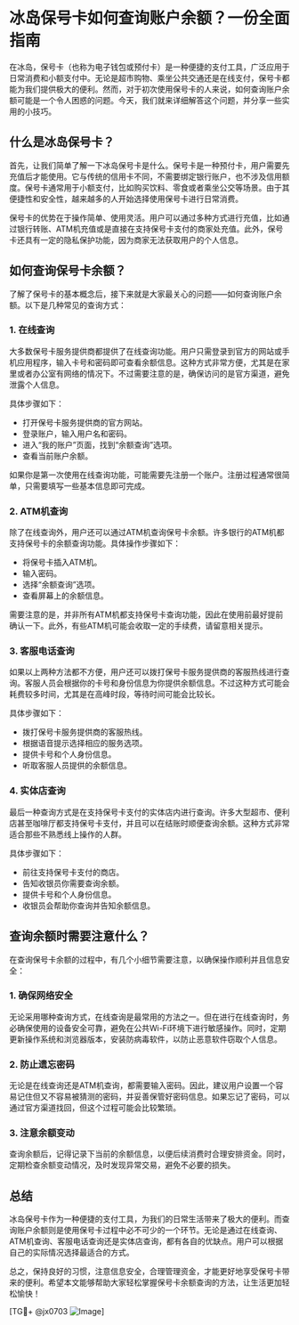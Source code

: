 # 冰岛保号卡如何查询账户余额？一份全面指南

在冰岛，保号卡（也称为电子钱包或预付卡）是一种便捷的支付工具，广泛应用于日常消费和小额支付中。无论是超市购物、乘坐公共交通还是在线支付，保号卡都能为我们提供极大的便利。然而，对于初次使用保号卡的人来说，如何查询账户余额可能是一个令人困惑的问题。今天，我们就来详细解答这个问题，并分享一些实用的小技巧。

## 什么是冰岛保号卡？

首先，让我们简单了解一下冰岛保号卡是什么。保号卡是一种预付卡，用户需要先充值后才能使用。它与传统的信用卡不同，不需要绑定银行账户，也不涉及信用额度。保号卡通常用于小额支付，比如购买饮料、零食或者乘坐公交等场景。由于其便捷性和安全性，越来越多的人开始选择使用保号卡进行日常消费。

保号卡的优势在于操作简单、使用灵活。用户可以通过多种方式进行充值，比如通过银行转账、ATM机充值或是直接在支持保号卡支付的商家处充值。此外，保号卡还具有一定的隐私保护功能，因为商家无法获取用户的个人信息。

## 如何查询保号卡余额？

了解了保号卡的基本概念后，接下来就是大家最关心的问题——如何查询账户余额。以下是几种常见的查询方式：

### 1. 在线查询

大多数保号卡服务提供商都提供了在线查询功能。用户只需登录到官方的网站或手机应用程序，输入卡号和密码即可查看余额信息。这种方式非常方便，尤其是在家里或者办公室有网络的情况下。不过需要注意的是，确保访问的是官方渠道，避免泄露个人信息。

具体步骤如下：
- 打开保号卡服务提供商的官方网站。
- 登录账户，输入用户名和密码。
- 进入“我的账户”页面，找到“余额查询”选项。
- 查看当前账户余额。

如果你是第一次使用在线查询功能，可能需要先注册一个账户。注册过程通常很简单，只需要填写一些基本信息即可完成。

### 2. ATM机查询

除了在线查询外，用户还可以通过ATM机查询保号卡余额。许多银行的ATM机都支持保号卡的余额查询功能。具体操作步骤如下：
- 将保号卡插入ATM机。
- 输入密码。
- 选择“余额查询”选项。
- 查看屏幕上的余额信息。

需要注意的是，并非所有ATM机都支持保号卡查询功能，因此在使用前最好提前确认一下。此外，有些ATM机可能会收取一定的手续费，请留意相关提示。

### 3. 客服电话查询

如果以上两种方法都不方便，用户还可以拨打保号卡服务提供商的客服热线进行查询。客服人员会根据你的卡号和身份信息为你提供余额信息。不过这种方式可能会耗费较多时间，尤其是在高峰时段，等待时间可能会比较长。

具体步骤如下：
- 拨打保号卡服务提供商的客服热线。
- 根据语音提示选择相应的服务选项。
- 提供卡号和个人身份信息。
- 听取客服人员提供的余额信息。

### 4. 实体店查询

最后一种查询方式是在支持保号卡支付的实体店内进行查询。许多大型超市、便利店甚至咖啡厅都支持保号卡支付，并且可以在结账时顺便查询余额。这种方式非常适合那些不熟悉线上操作的人群。

具体步骤如下：
- 前往支持保号卡支付的商店。
- 告知收银员你需要查询余额。
- 提供卡号和个人身份信息。
- 收银员会帮助你查询并告知余额信息。

## 查询余额时需要注意什么？

在查询保号卡余额的过程中，有几个小细节需要注意，以确保操作顺利并且信息安全：

### 1. 确保网络安全

无论采用哪种查询方式，在线查询是最常用的方法之一。但在进行在线查询时，务必确保使用的设备安全可靠，避免在公共Wi-Fi环境下进行敏感操作。同时，定期更新操作系统和浏览器版本，安装防病毒软件，以防止恶意软件窃取个人信息。

### 2. 防止遗忘密码

无论是在线查询还是ATM机查询，都需要输入密码。因此，建议用户设置一个容易记住但又不容易被猜测的密码，并妥善保管好密码信息。如果忘记了密码，可以通过官方渠道找回，但这个过程可能会比较繁琐。

### 3. 注意余额变动

查询余额后，记得记录下当前的余额信息，以便后续消费时合理安排资金。同时，定期检查余额变动情况，及时发现异常交易，避免不必要的损失。

## 总结

冰岛保号卡作为一种便捷的支付工具，为我们的日常生活带来了极大的便利。而查询账户余额则是使用保号卡过程中必不可少的一个环节。无论是通过在线查询、ATM机查询、客服电话查询还是实体店查询，都有各自的优缺点。用户可以根据自己的实际情况选择最适合的方式。

总之，保持良好的习惯，注意信息安全，合理管理资金，才能更好地享受保号卡带来的便利。希望本文能够帮助大家轻松掌握保号卡余额查询的方法，让生活更加轻松愉快！

[TG💪+ @jx0703 ![Image](https://github.com/user-attachments/assets/dbca1d08-cadb-493c-b0ec-ad6f7a83f270)]
